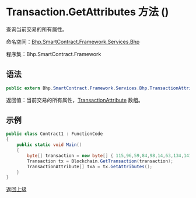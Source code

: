 # Transaction.GetAttributes 方法 ()

查询当前交易的所有属性。

命名空间：[Bhp.SmartContract.Framework.Services.Bhp](../../bhp.md)

程序集：Bhp.SmartContract.Framework

## 语法

```c#
public extern Bhp.SmartContract.Framework.Services.Bhp.TransactionAttribute[] GetAttributes()
```

返回值：当前交易的所有属性，[TransactionAttribute](../TransactionAttribute.md) 数组。

## 示例

```c#
public class Contract1 : FunctionCode
{
    public static void Main()
    {
        byte[] transaction = new byte[] { 115,96,59,84,98,14,63,134,141,6,185,214,139,61,142,84,11,133,151,93,155,238,35,4,58,1,27,183,33,185,60,238 };
        Transaction tx = Blockchain.GetTransaction(transaction);
        TransactionAttribute[] txa = tx.GetAttributes();
    }
}
```



[返回上级](../Transaction.md)